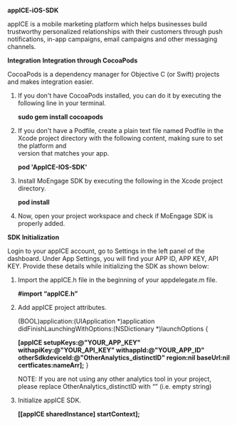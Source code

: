 **appICE-iOS-SDK**

appICE is a mobile marketing platform which helps businesses build trustworthy personalized relationships with their customers through push notifications, in-app campaigns, email campaigns and other messaging channels.

**Integration**
**Integration through CocoaPods**

CocoaPods is a dependency manager for Objective C (or Swift) projects and makes integration easier.
1. If you don't have CocoaPods installed, you can do it by executing the following line in your terminal.

   **sudo gem install cocoapods**

2. If you don't have a Podfile, create a plain text file named Podfile in the Xcode project directory with the following content, making sure to set the platform and   
   version that matches your app.
   
   **pod 'AppICE-IOS-SDK'**

3. Install MoEngage SDK by executing the following in the Xcode project directory.

   **pod install**

4. Now, open your project workspace and check if MoEngage SDK is properly added.

**SDK Initialization**

Login to your appICE account, go to Settings in the left panel of the dashboard. Under App Settings, you will find your APP ID, APP KEY, API KEY. Provide these details while initializing the SDK as shown below:
1. Import the appICE.h file in the beginning of your appdelegate.m file.

   **#import “appICE.h”**

2. Add appICE project attributes.

   (BOOL)application:(UIApplication *)application didFinishLaunchingWithOptions:(NSDictionary *)launchOptions {
  
   **[appICE setupKeys:@"YOUR_APP_KEY" withapiKey:@"YOUR_API_KEY" withappId:@"YOUR_APP_ID" otherSdkdeviceId:@"OtherAnalytics_distinctID" region:nil baseUrl:nil  
   certficates:nameArr];**
   }
   
   NOTE: If you are not using any other analytics tool in your project, please replace OtherAnalytics_distinctID with “” (i.e. empty string)
   
3. Initialize appICE SDK.

   **[[appICE sharedInstance] startContext];**
